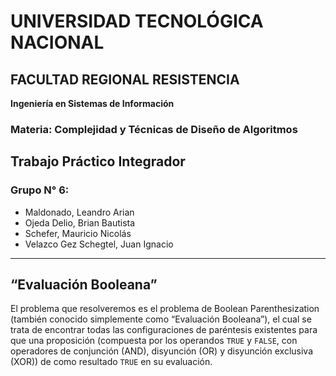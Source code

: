 # UNIVERSIDAD TECNOLÓGICA NACIONAL
## FACULTAD REGIONAL RESISTENCIA

**Ingeniería en Sistemas de Información**

### Materia: Complejidad y Técnicas de Diseño de Algoritmos

## Trabajo Práctico Integrador

### Grupo N° 6:

- Maldonado, Leandro Arian
- Ojeda Delio, Brian Bautista
- Schefer, Mauricio Nicolás
- Velazco Gez Schegtel, Juan Ignacio

---

## “Evaluación Booleana”

El problema que resolveremos es el problema de Boolean Parenthesization (también conocido simplemente como “Evaluación Booleana”), el cual se trata de encontrar todas las configuraciones de paréntesis existentes para que una proposición (compuesta por los operandos `TRUE` y `FALSE`, con operadores de conjunción (AND), disyunción (OR) y disyunción exclusiva (XOR)) de como resultado `TRUE` en su evaluación.
